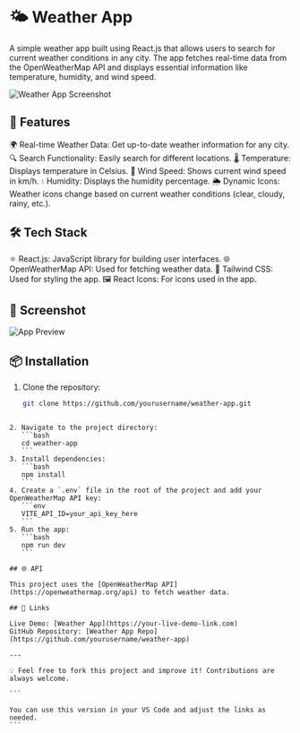 # 🌤️ Weather App

A simple weather app built using React.js that allows users to search for current weather conditions in any city. The app fetches real-time data from the OpenWeatherMap API and displays essential information like temperature, humidity, and wind speed.

![Weather App Screenshot](./weather_app_screenshot.png)

## 🚀 Features

🌍 Real-time Weather Data: Get up-to-date weather information for any city.
🔍 Search Functionality: Easily search for different locations.
🌡️ Temperature: Displays temperature in Celsius.
💨 Wind Speed: Shows current wind speed in km/h.
💧 Humidity: Displays the humidity percentage.
🌦️ Dynamic Icons: Weather icons change based on current weather conditions (clear, cloudy, rainy, etc.).

## 🛠️ Tech Stack

⚛️ React.js: JavaScript library for building user interfaces.
🌐 OpenWeatherMap API: Used for fetching weather data.
🎨 Tailwind CSS: Used for styling the app.
🖼️ React Icons: For icons used in the app.

## 📸 Screenshot

![App Preview](./weather_app_screenshot.png)

## 📦 Installation

1. Clone the repository:
   ```bash
   git clone https://github.com/yourusername/weather-app.git
   ```

````

2. Navigate to the project directory:
   ```bash
   cd weather-app
   ```
3. Install dependencies:
   ```bash
   npm install
   ```
4. Create a `.env` file in the root of the project and add your OpenWeatherMap API key:
   ```env
   VITE_API_ID=your_api_key_here
   ```
5. Run the app:
   ```bash
   npm run dev
   ```

## 🌐 API

This project uses the [OpenWeatherMap API](https://openweathermap.org/api) to fetch weather data.

## 🔗 Links

Live Demo: [Weather App](https://your-live-demo-link.com)
GitHub Repository: [Weather App Repo](https://github.com/yourusername/weather-app)

---

💡 Feel free to fork this project and improve it! Contributions are always welcome.

```

You can use this version in your VS Code and adjust the links as needed.
```
````
